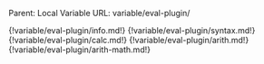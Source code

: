 Parent: Local Variable
URL: variable/eval-plugin/

{!variable/eval-plugin/info.md!}
{!variable/eval-plugin/syntax.md!}
{!variable/eval-plugin/calc.md!}
{!variable/eval-plugin/arith.md!}
{!variable/eval-plugin/arith-math.md!}

